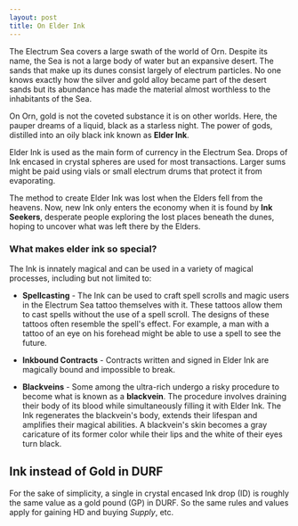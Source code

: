 ```yaml
---
layout: post
title: On Elder Ink
---
```


The Electrum Sea covers a large swath of the world of Orn. Despite its name, the Sea is not a large body of water but an expansive desert. The sands that make up its dunes consist largely of electrum particles. No one knows exactly how the silver and gold alloy became part of the desert sands but its abundance has made the material almost worthless to the inhabitants of the Sea.

On Orn, gold is not the coveted substance it is on other worlds. Here, the pauper dreams of a liquid, black as a starless night. The power of gods, distilled into an oily black ink known as **Elder Ink**.

Elder Ink is used as the main form of currency in the Electrum Sea. Drops of Ink encased in crystal spheres are used for most transactions. Larger sums might be paid using vials or small electrum drums that protect it from evaporating.

The method to create Elder Ink was lost when the Elders fell from the heavens. Now, new Ink only enters the economy when it is found by **Ink Seekers**, desperate people exploring the lost places beneath the dunes, hoping to uncover what was left there by the Elders.

### What makes elder ink so special?
The Ink is innately magical and can be used in a variety of magical processes, including but not limited to:

* **Spellcasting** - The Ink can be used to craft spell scrolls and magic users in the Electrum Sea tattoo themselves with it. These tattoos allow them to cast spells without the use of a spell scroll. The designs of these tattoos often resemble the spell's effect. For example, a man with a tattoo of an eye on his forehead might be able to use a spell to see the future.

* **Inkbound Contracts** - Contracts written and signed in Elder Ink are magically bound and impossible to break.

* **Blackveins** - Some among the ultra-rich undergo a risky procedure to become what is known as a **blackvein**. The procedure involves draining their body of its blood while simultaneously filling it with Elder Ink. The Ink regenerates the blackvein's body, extends their lifespan and amplifies their magical abilities. A blackvein's skin becomes a gray caricature of its former color while their lips and the white of their eyes turn black.

## Ink instead of Gold in DURF
For the sake of simplicity, a single in crystal encased Ink drop (ID) is roughly the same value as a gold pound (GP) in DURF. So the same rules and values apply for gaining HD and buying *Supply*, etc.
 